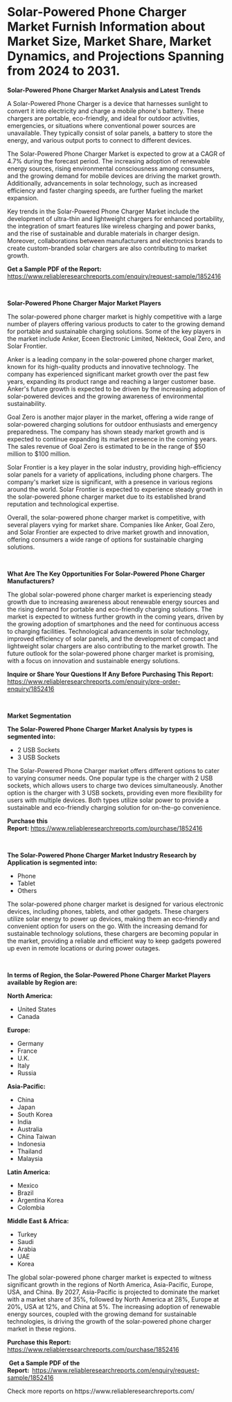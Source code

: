 <p><h1>Solar-Powered Phone Charger Market Furnish Information about Market Size, Market Share, Market Dynamics, and Projections Spanning from 2024 to 2031.</h1></p><p><strong>Solar-Powered Phone Charger Market Analysis and Latest Trends</strong></p>
<p><p>A Solar-Powered Phone Charger is a device that harnesses sunlight to convert it into electricity and charge a mobile phone's battery. These chargers are portable, eco-friendly, and ideal for outdoor activities, emergencies, or situations where conventional power sources are unavailable. They typically consist of solar panels, a battery to store the energy, and various output ports to connect to different devices.</p><p>The Solar-Powered Phone Charger Market is expected to grow at a CAGR of 4.7% during the forecast period. The increasing adoption of renewable energy sources, rising environmental consciousness among consumers, and the growing demand for mobile devices are driving the market growth. Additionally, advancements in solar technology, such as increased efficiency and faster charging speeds, are further fueling the market expansion.</p><p>Key trends in the Solar-Powered Phone Charger Market include the development of ultra-thin and lightweight chargers for enhanced portability, the integration of smart features like wireless charging and power banks, and the rise of sustainable and durable materials in charger design. Moreover, collaborations between manufacturers and electronics brands to create custom-branded solar chargers are also contributing to market growth.</p></p>
<p><strong>Get a Sample PDF of the Report:&nbsp;</strong> <a href="https://www.reliableresearchreports.com/enquiry/request-sample/1852416">https://www.reliableresearchreports.com/enquiry/request-sample/1852416</a></p>
<p>&nbsp;</p>
<p><strong>Solar-Powered Phone Charger Major Market Players</strong></p>
<p><p>The solar-powered phone charger market is highly competitive with a large number of players offering various products to cater to the growing demand for portable and sustainable charging solutions. Some of the key players in the market include Anker, Eceen Electronic Limited, Nekteck, Goal Zero, and Solar Frontier.</p><p>Anker is a leading company in the solar-powered phone charger market, known for its high-quality products and innovative technology. The company has experienced significant market growth over the past few years, expanding its product range and reaching a larger customer base. Anker's future growth is expected to be driven by the increasing adoption of solar-powered devices and the growing awareness of environmental sustainability.</p><p>Goal Zero is another major player in the market, offering a wide range of solar-powered charging solutions for outdoor enthusiasts and emergency preparedness. The company has shown steady market growth and is expected to continue expanding its market presence in the coming years. The sales revenue of Goal Zero is estimated to be in the range of $50 million to $100 million.</p><p>Solar Frontier is a key player in the solar industry, providing high-efficiency solar panels for a variety of applications, including phone chargers. The company's market size is significant, with a presence in various regions around the world. Solar Frontier is expected to experience steady growth in the solar-powered phone charger market due to its established brand reputation and technological expertise.</p><p>Overall, the solar-powered phone charger market is competitive, with several players vying for market share. Companies like Anker, Goal Zero, and Solar Frontier are expected to drive market growth and innovation, offering consumers a wide range of options for sustainable charging solutions.</p></p>
<p>&nbsp;</p>
<p><strong>What Are The Key Opportunities For Solar-Powered Phone Charger Manufacturers?</strong></p>
<p><p>The global solar-powered phone charger market is experiencing steady growth due to increasing awareness about renewable energy sources and the rising demand for portable and eco-friendly charging solutions. The market is expected to witness further growth in the coming years, driven by the growing adoption of smartphones and the need for continuous access to charging facilities. Technological advancements in solar technology, improved efficiency of solar panels, and the development of compact and lightweight solar chargers are also contributing to the market growth. The future outlook for the solar-powered phone charger market is promising, with a focus on innovation and sustainable energy solutions.</p></p>
<p><strong>Inquire or Share Your Questions If Any Before Purchasing This Report:</strong> <a href="https://www.reliableresearchreports.com/enquiry/pre-order-enquiry/1852416">https://www.reliableresearchreports.com/enquiry/pre-order-enquiry/1852416</a></p>
<p>&nbsp;</p>
<p><strong>Market Segmentation</strong></p>
<p><strong>The Solar-Powered Phone Charger Market Analysis by types is segmented into:</strong></p>
<p><ul><li>2 USB Sockets</li><li>3 USB Sockets</li></ul></p>
<p><p>The Solar-Powered Phone Charger market offers different options to cater to varying consumer needs. One popular type is the charger with 2 USB sockets, which allows users to charge two devices simultaneously. Another option is the charger with 3 USB sockets, providing even more flexibility for users with multiple devices. Both types utilize solar power to provide a sustainable and eco-friendly charging solution for on-the-go convenience.</p></p>
<p><strong>Purchase this Report:&nbsp;</strong><a href="https://www.reliableresearchreports.com/purchase/1852416">https://www.reliableresearchreports.com/purchase/1852416</a></p>
<p>&nbsp;</p>
<p><strong>The Solar-Powered Phone Charger Market Industry Research by Application is segmented into:</strong></p>
<p><ul><li>Phone</li><li>Tablet</li><li>Others</li></ul></p>
<p><p>The solar-powered phone charger market is designed for various electronic devices, including phones, tablets, and other gadgets. These chargers utilize solar energy to power up devices, making them an eco-friendly and convenient option for users on the go. With the increasing demand for sustainable technology solutions, these chargers are becoming popular in the market, providing a reliable and efficient way to keep gadgets powered up even in remote locations or during power outages.</p></p>
<p>&nbsp;</p>
<p><strong>In terms of Region, the Solar-Powered Phone Charger Market Players available by Region are:</strong></p>
<p>
    <p> <strong> North America: </strong>
        <ul>
            <li>United States</li>
            <li>Canada</li>
        </ul>
        </p> 
    <p> <strong> Europe: </strong>
        <ul>
            <li>Germany</li>
            <li>France</li>
            <li>U.K.</li>
            <li>Italy</li>
            <li>Russia</li>
        </ul>
        </p> 
    <p> <strong> Asia-Pacific: </strong>
        <ul>
            <li>China</li>
            <li>Japan</li>
            <li>South Korea</li>
            <li>India</li>
            <li>Australia</li>
            <li>China Taiwan</li>
            <li>Indonesia</li>
            <li>Thailand</li>
            <li>Malaysia</li>
        </ul>
        </p> 
    <p> <strong> Latin America: </strong>
        <ul>
            <li>Mexico</li>
            <li>Brazil</li>
            <li>Argentina Korea</li>
            <li>Colombia</li>
        </ul>
        </p> 
    <p> <strong> Middle East & Africa: </strong>
        <ul>
            <li>Turkey</li>
            <li>Saudi</li>
            <li>Arabia</li>
            <li>UAE</li>
            <li>Korea</li>
        </ul>
    </p>
    </p>
<p><p>The global solar-powered phone charger market is expected to witness significant growth in the regions of North America, Asia-Pacific, Europe, USA, and China. By 2027, Asia-Pacific is projected to dominate the market with a market share of 35%, followed by North America at 28%, Europe at 20%, USA at 12%, and China at 5%. The increasing adoption of renewable energy sources, coupled with the growing demand for sustainable technologies, is driving the growth of the solar-powered phone charger market in these regions.</p></p>
<p><strong>Purchase this Report: </strong><a href="https://www.reliableresearchreports.com/purchase/1852416">https://www.reliableresearchreports.com/purchase/1852416</a></p>
<p>&nbsp;<strong>Get a Sample PDF of the Report:&nbsp;&nbsp;</strong><a href="https://www.reliableresearchreports.com/enquiry/request-sample/1852416">https://www.reliableresearchreports.com/enquiry/request-sample/1852416</a></p>
<p><strong></strong></p>
<p>Check more reports on https://www.reliableresearchreports.com/</p>